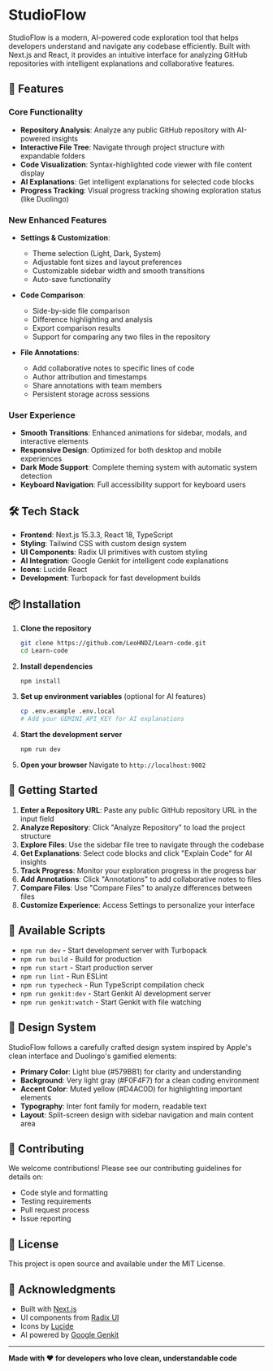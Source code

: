 # StudioFlow

StudioFlow is a modern, AI-powered code exploration tool that helps developers understand and navigate any codebase efficiently. Built with Next.js and React, it provides an intuitive interface for analyzing GitHub repositories with intelligent explanations and collaborative features.

## 🚀 Features

### Core Functionality
- **Repository Analysis**: Analyze any public GitHub repository with AI-powered insights
- **Interactive File Tree**: Navigate through project structure with expandable folders
- **Code Visualization**: Syntax-highlighted code viewer with file content display
- **AI Explanations**: Get intelligent explanations for selected code blocks
- **Progress Tracking**: Visual progress tracking showing exploration status (like Duolingo)

### New Enhanced Features
- **Settings & Customization**: 
  - Theme selection (Light, Dark, System)
  - Adjustable font sizes and layout preferences
  - Customizable sidebar width and smooth transitions
  - Auto-save functionality
  
- **Code Comparison**: 
  - Side-by-side file comparison
  - Difference highlighting and analysis
  - Export comparison results
  - Support for comparing any two files in the repository

- **File Annotations**:
  - Add collaborative notes to specific lines of code
  - Author attribution and timestamps
  - Share annotations with team members
  - Persistent storage across sessions

### User Experience
- **Smooth Transitions**: Enhanced animations for sidebar, modals, and interactive elements
- **Responsive Design**: Optimized for both desktop and mobile experiences
- **Dark Mode Support**: Complete theming system with automatic system detection
- **Keyboard Navigation**: Full accessibility support for keyboard users

## 🛠️ Tech Stack

- **Frontend**: Next.js 15.3.3, React 18, TypeScript
- **Styling**: Tailwind CSS with custom design system
- **UI Components**: Radix UI primitives with custom styling
- **AI Integration**: Google Genkit for intelligent code explanations
- **Icons**: Lucide React
- **Development**: Turbopack for fast development builds

## 📦 Installation

1. **Clone the repository**
   ```bash
   git clone https://github.com/LeoHNDZ/Learn-code.git
   cd Learn-code
   ```

2. **Install dependencies**
   ```bash
   npm install
   ```

3. **Set up environment variables** (optional for AI features)
   ```bash
   cp .env.example .env.local
   # Add your GEMINI_API_KEY for AI explanations
   ```

4. **Start the development server**
   ```bash
   npm run dev
   ```

5. **Open your browser**
   Navigate to `http://localhost:9002`

## 🎯 Getting Started

1. **Enter a Repository URL**: Paste any public GitHub repository URL in the input field
2. **Analyze Repository**: Click "Analyze Repository" to load the project structure
3. **Explore Files**: Use the sidebar file tree to navigate through the codebase
4. **Get Explanations**: Select code blocks and click "Explain Code" for AI insights
5. **Track Progress**: Monitor your exploration progress in the progress bar
6. **Add Annotations**: Click "Annotations" to add collaborative notes to files
7. **Compare Files**: Use "Compare Files" to analyze differences between files
8. **Customize Experience**: Access Settings to personalize your interface

## 🔧 Available Scripts

- `npm run dev` - Start development server with Turbopack
- `npm run build` - Build for production
- `npm run start` - Start production server
- `npm run lint` - Run ESLint
- `npm run typecheck` - Run TypeScript compilation check
- `npm run genkit:dev` - Start Genkit AI development server
- `npm run genkit:watch` - Start Genkit with file watching

## 🎨 Design System

StudioFlow follows a carefully crafted design system inspired by Apple's clean interface and Duolingo's gamified elements:

- **Primary Color**: Light blue (#579BB1) for clarity and understanding
- **Background**: Very light gray (#F0F4F7) for a clean coding environment  
- **Accent Color**: Muted yellow (#D4AC0D) for highlighting important elements
- **Typography**: Inter font family for modern, readable text
- **Layout**: Split-screen design with sidebar navigation and main content area

## 🤝 Contributing

We welcome contributions! Please see our contributing guidelines for details on:
- Code style and formatting
- Testing requirements
- Pull request process
- Issue reporting

## 📝 License

This project is open source and available under the MIT License.

## 🙏 Acknowledgments

- Built with [Next.js](https://nextjs.org/)
- UI components from [Radix UI](https://radix-ui.com/)
- Icons by [Lucide](https://lucide.dev/)
- AI powered by [Google Genkit](https://firebase.google.com/products/genkit)

---

**Made with ❤️ for developers who love clean, understandable code**
